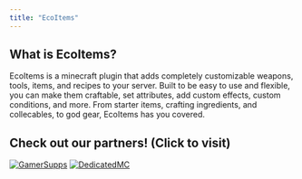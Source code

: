 ```yaml
---
title: "EcoItems"
---
```


## What is EcoItems?

EcoItems is a minecraft plugin that adds completely customizable weapons, tools, items, and recipes to your server. Built to be easy to use and flexible, you can make them craftable, set attributes, add custom effects, custom conditions, and more. From starter items, crafting ingredients, and collecables, to god gear, EcoItems has you covered.

## Check out our partners! (Click to visit)

[![GamerSupps](https://i.imgur.com/7mFhlQO.png)](http://gamersupps.gg/discount/Auxilor?afmc=Auxilor)
[![DedicatedMC](https://i.imgur.com/x9aeH38.png)](https://dedimc.promo/Auxilor)
